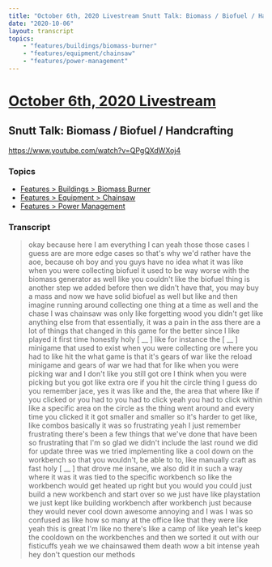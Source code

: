 ```yaml
---
title: "October 6th, 2020 Livestream Snutt Talk: Biomass / Biofuel / Handcrafting"
date: "2020-10-06"
layout: transcript
topics:
    - "features/buildings/biomass-burner"
    - "features/equipment/chainsaw"
    - "features/power-management"
---
```

# [October 6th, 2020 Livestream](../2020-10-06.md)
## Snutt Talk: Biomass / Biofuel / Handcrafting
https://www.youtube.com/watch?v=QPgQXdWXoj4

### Topics
* [Features > Buildings > Biomass Burner](../topics/features/buildings/biomass-burner.md)
* [Features > Equipment > Chainsaw](../topics/features/equipment/chainsaw.md)
* [Features > Power Management](../topics/features/power-management.md)

### Transcript

> okay because here I am everything I can yeah those those cases I guess are are more edge cases so that's why we'd rather have the aoe, because oh boy and you guys have no idea what it was like when you were collecting biofuel it used to be way worse with the biomass generator as well like you couldn't like the biofuel thing is another step we added before then we didn't have that, you may buy a mass and now we have solid biofuel as well but like and then imagine running around collecting one thing at a time as well and the chase I was chainsaw was only like forgetting wood you didn't get like anything else from that essentially, it was a pain in the ass there are a lot of things that changed in this game for the better since I like played it first time honestly holy [ __ ] like for instance the [ __ ] minigame that used to exist when you were collecting ore where you had to like hit the what game is that it's gears of war like the reload minigame and gears of war we had that for like when you were picking war and I don't like you still got ore I think when you were picking but you got like extra ore if you hit the circle thing I guess do you remember jace, yes it was like and the, the area that where like if you clicked or you had to you had to click yeah you had to click within like a specific area on the circle as the thing went around and every time you clicked it it got smaller and smaller so it's harder to get like, like combos basically it was so frustrating yeah I just remember frustrating there's been a few things that we've done that have been so frustrating that I'm so glad we didn't include the last round we did for update three was we tried implementing like a cool down on the workbench so that you wouldn't, be able to to, like manually craft as fast holy [ __ ] that drove me insane, we also did it in such a way where it was it was tied to the specific workbench so like the workbench would get heated up right but you would you could just build a new workbench and start over so we just have like playstation we just kept like building workbench after workbench just because they would never cool down awesome annoying and I was I was so confused as like how so many at the office like that they were like yeah this is great I'm like no there's like a camp of like yeah let's keep the cooldown on the workbenches and then we sorted it out with our fisticuffs yeah we we chainsawed them death wow a bit intense yeah hey don't question our methods
